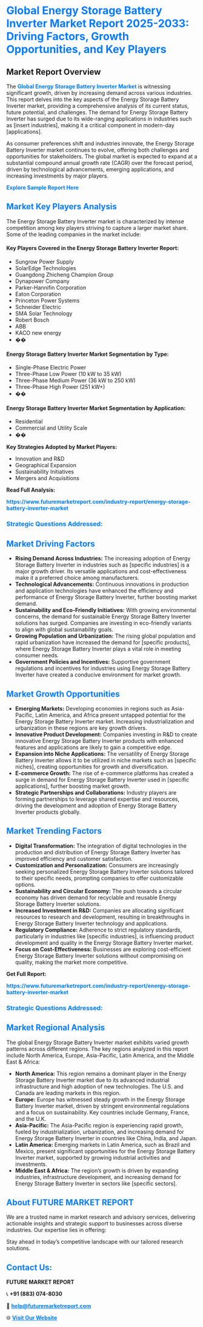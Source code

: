 <h1 style="color: #007BFF;">Global Energy Storage Battery Inverter Market Report 2025-2033: Driving Factors, Growth Opportunities, and Key Players</h1>

<section id="overview">
<h2>Market Report Overview</h2>
<p>The <a href="https://www.futuremarketreport.com/industry-report/energy-storage-battery-inverter-market" style="color: #007BFF; text-decoration: none;"><strong>Global Energy Storage Battery Inverter Market</strong></a> is witnessing significant growth, driven by increasing demand across various industries. This report delves into the key aspects of the Energy Storage Battery Inverter market, providing a comprehensive analysis of its current status, future potential, and challenges. The demand for Energy Storage Battery Inverter has surged due to its wide-ranging applications in industries such as [insert industries], making it a critical component in modern-day [applications].</p>
<p>As consumer preferences shift and industries innovate, the Energy Storage Battery Inverter market continues to evolve, offering both challenges and opportunities for stakeholders. The global market is expected to expand at a substantial compound annual growth rate (CAGR) over the forecast period, driven by technological advancements, emerging applications, and increasing investments by major players.</p>
</section>

<section id="overview">
<p><a href="https://www.futuremarketreport.com/request-sample/reportId=117721" style="color: #007BFF; text-decoration: none;"><strong>Explore Sample Report Here</strong></a></p>
</section>

<section id="key-players">
<h2 style="color: #007BFF;">Market Key Players Analysis</h2>
<p>The Energy Storage Battery Inverter market is characterized by intense competition among key players striving to capture a larger market share. Some of the leading companies in the market include:</p>
<h4>Key Players Covered in the Energy Storage Battery Inverter Report:</h4>
<ul><li>Sungrow Power Supply</li><li>SolarEdge Technologies</li><li>Guangdong Zhicheng Champion Group</li><li>Dynapower Company</li><li>Parker-Hannifin Corporation</li><li>Eaton Corporation</li><li>Princeton Power Systems</li><li>Schneider Electric</li><li>SMA Solar Technology</li><li>Robert Bosch</li><li>ABB</li><li>KACO new energy</li><li>��</li></ul>
<h4>Energy Storage Battery Inverter Market Segmentation by Type:</h4>
<ul><li>Single-Phase Electric Power</li><li>Three-Phase Low Power (10 kW to 35 kW)</li><li>Three-Phase Medium Power (36 kW to 250 kW)</li><li>Three-Phase High Power (251 kW+)</li><li>��</li></ul>

<h4>Energy Storage Battery Inverter Market Segmentation by Application:</h4>
<ul><li>Residential</li><li>Commercial and Utility Scale</li><li>��</li></ul>
<p><strong>Key Strategies Adopted by Market Players:</strong></p>
<ul>
<li>Innovation and R&D</li>
<li>Geographical Expansion</li>
<li>Sustainability Initiatives</li>
<li>Mergers and Acquisitions</li>
</ul>
</section>

<section>
<p><strong>Read Full Analysis: </strong></p><a href="https://www.futuremarketreport.com/industry-report/energy-storage-battery-inverter-market" style="color: #007BFF; text-decoration: none;"><strong>https://www.futuremarketreport.com/industry-report/energy-storage-battery-inverter-market</strong></a>
<h3 style="color: #007BFF;">Strategic Questions Addressed:</h3>
</section>

<section id="driving-factors">
<h2 style="color: #007BFF;">Market Driving Factors</h2>
<ul>
<li><strong>Rising Demand Across Industries:</strong> The increasing adoption of Energy Storage Battery Inverter in industries such as [specific industries] is a major growth driver. Its versatile applications and cost-effectiveness make it a preferred choice among manufacturers.</li>
<li><strong>Technological Advancements:</strong> Continuous innovations in production and application technologies have enhanced the efficiency and performance of Energy Storage Battery Inverter, further boosting market demand.</li>
<li><strong>Sustainability and Eco-Friendly Initiatives:</strong> With growing environmental concerns, the demand for sustainable Energy Storage Battery Inverter solutions has surged. Companies are investing in eco-friendly variants to align with global sustainability goals.</li>
<li><strong>Growing Population and Urbanization:</strong> The rising global population and rapid urbanization have increased the demand for [specific products], where Energy Storage Battery Inverter plays a vital role in meeting consumer needs.</li>
<li><strong>Government Policies and Incentives:</strong> Supportive government regulations and incentives for industries using Energy Storage Battery Inverter have created a conducive environment for market growth.</li>
</ul>
</section>

<section id="growth-opportunities">
<h2 style="color: #007BFF;">Market Growth Opportunities</h2>
<ul>
<li><strong>Emerging Markets:</strong> Developing economies in regions such as Asia-Pacific, Latin America, and Africa present untapped potential for the Energy Storage Battery Inverter market. Increasing industrialization and urbanization in these regions are key growth drivers.</li>
<li><strong>Innovative Product Development:</strong> Companies investing in R&D to create innovative Energy Storage Battery Inverter products with enhanced features and applications are likely to gain a competitive edge.</li>
<li><strong>Expansion into Niche Applications:</strong> The versatility of Energy Storage Battery Inverter allows it to be utilized in niche markets such as [specific niches], creating opportunities for growth and diversification.</li>
<li><strong>E-commerce Growth:</strong> The rise of e-commerce platforms has created a surge in demand for Energy Storage Battery Inverter used in [specific applications], further boosting market growth.</li>
<li><strong>Strategic Partnerships and Collaborations:</strong> Industry players are forming partnerships to leverage shared expertise and resources, driving the development and adoption of Energy Storage Battery Inverter products globally.</li>
</ul>
</section>

<section id="trending-factors">
<h2 style="color: #007BFF;">Market Trending Factors</h2>
<ul>
<li><strong>Digital Transformation:</strong> The integration of digital technologies in the production and distribution of Energy Storage Battery Inverter has improved efficiency and customer satisfaction.</li>
<li><strong>Customization and Personalization:</strong> Consumers are increasingly seeking personalized Energy Storage Battery Inverter solutions tailored to their specific needs, prompting companies to offer customizable options.</li>
<li><strong>Sustainability and Circular Economy:</strong> The push towards a circular economy has driven demand for recyclable and reusable Energy Storage Battery Inverter solutions.</li>
<li><strong>Increased Investment in R&D:</strong> Companies are allocating significant resources to research and development, resulting in breakthroughs in Energy Storage Battery Inverter technology and applications.</li>
<li><strong>Regulatory Compliance:</strong> Adherence to strict regulatory standards, particularly in industries like [specific industries], is influencing product development and quality in the Energy Storage Battery Inverter market.</li>
<li><strong>Focus on Cost-Effectiveness:</strong> Businesses are exploring cost-efficient Energy Storage Battery Inverter solutions without compromising on quality, making the market more competitive.</li>
</ul>
</section>

<section>
<p><strong>Get Full Report: </strong></p><a href="https://www.futuremarketreport.com/industry-report/energy-storage-battery-inverter-market" style="color: #007BFF; text-decoration: none;"><strong>https://www.futuremarketreport.com/industry-report/energy-storage-battery-inverter-market</strong></a>
<h3 style="color: #007BFF;">Strategic Questions Addressed:</h3>
</section>


<section id="regional-analysis">
<h2 style="color: #007BFF;">Market Regional Analysis</h2>
<p>The global Energy Storage Battery Inverter market exhibits varied growth patterns across different regions. The key regions analyzed in this report include North America, Europe, Asia-Pacific, Latin America, and the Middle East & Africa:</p>
<ul>
<li><strong>North America:</strong> This region remains a dominant player in the Energy Storage Battery Inverter market due to its advanced industrial infrastructure and high adoption of new technologies. The U.S. and Canada are leading markets in this region.</li>
<li><strong>Europe:</strong> Europe has witnessed steady growth in the Energy Storage Battery Inverter market, driven by stringent environmental regulations and a focus on sustainability. Key countries include Germany, France, and the U.K.</li>
<li><strong>Asia-Pacific:</strong> The Asia-Pacific region is experiencing rapid growth, fueled by industrialization, urbanization, and increasing demand for Energy Storage Battery Inverter in countries like China, India, and Japan.</li>
<li><strong>Latin America:</strong> Emerging markets in Latin America, such as Brazil and Mexico, present significant opportunities for the Energy Storage Battery Inverter market, supported by growing industrial activities and investments.</li>
<li><strong>Middle East & Africa:</strong> The region’s growth is driven by expanding industries, infrastructure development, and increasing demand for Energy Storage Battery Inverter in sectors like [specific sectors].</li>
</ul>
</section>

<footer>
<h2 style="color: #007BFF;">About FUTURE MARKET REPORT</h2>
<p>We are a trusted name in market research and advisory services, delivering actionable insights and strategic support to businesses across diverse industries. Our expertise lies in offering:</p>

<p>Stay ahead in today’s competitive landscape with our tailored research solutions.</p>

<h2 style="color: #007BFF;">Contact Us:</h2>
<p><strong>FUTURE MARKET REPORT</strong></p>
<p>📞 <strong>+91 (883) 074-8030</strong></p>
<p>📧 <strong><a href="mailto:help@futuremarketreport.com" style="color: #007BFF;">help@futuremarketreport.com</a></strong></p>
<p>🌐 <strong><a href="https://www.futuremarketreport.com/" style="color: #007BFF;">Visit Our Website</a></strong></p>
</footer>
